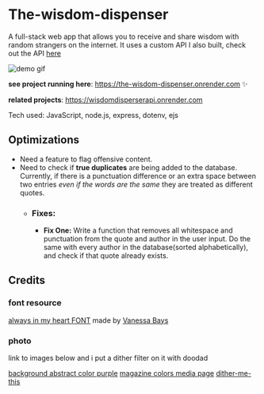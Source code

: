# The-wisdom-dispenser
A full-stack web app that allows you to receive and share wisdom with random strangers on the internet. It uses a custom API I also built, check out the API [here](https://github.com/DestineeAdams/WisdomDisperserAPI)

![demo gif](https://semii.space/files/TheWisdomDispenser.gif)

**see project running here**: https://the-wisdom-dispenser.onrender.com ✨

**related projects**: https://wisdomdisperserapi.onrender.com

Tech used: JavaScript, node.js, express, dotenv, ejs

## Optimizations

- Need a feature to flag offensive content.  
- Need to check if **true duplicates** are being added to the database. Currently, if there is a punctuation difference or an extra space between two entries *even if the words are the same* they are treated as different quotes.
  - ### **Fixes:**
    - **Fix One:** Write a function that removes all whitespace and punctuation from the quote and author in the user input. Do the same with every author in the database(sorted alphabetically), and check if that quote already exists.


## Credits
### font resource
[always in my heart FONT](https://www.1001freefonts.com/always-in-my-heart.font) made by
[Vanessa Bays](http://bythebutterfly.com)

### photo
link to images below and i put a dither filter on it with doodad

[background abstract color purple](https://pixabay.com/illustrations/background-abstract-color-purple-7276646/)
[magazine colors media page](https://pixabay.com/photos/magazine-colors-media-page-806073/)
[dither-me-this](https://doodad.dev/dither-me-this/)

